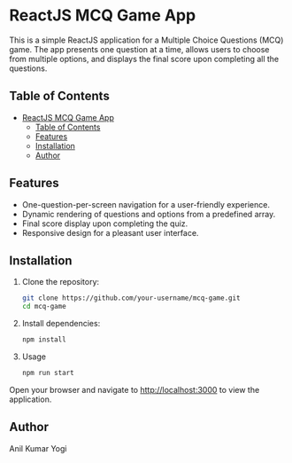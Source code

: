 # ReactJS MCQ Game App

This is a simple ReactJS application for a Multiple Choice Questions (MCQ) game. The app presents one question at a time, allows users to choose from multiple options, and displays the final score upon completing all the questions.

## Table of Contents

- [ReactJS MCQ Game App](#reactjs-mcq-game-app)
  - [Table of Contents](#table-of-contents)
  - [Features](#features)
  - [Installation](#installation)
  - [Author](#author)


## Features

- One-question-per-screen navigation for a user-friendly experience.
- Dynamic rendering of questions and options from a predefined array.
- Final score display upon completing the quiz.
- Responsive design for a pleasant user interface.

## Installation

1. Clone the repository:

   ```bash
   git clone https://github.com/your-username/mcq-game.git
   cd mcq-game

2. Install dependencies:
   ```bash
   npm install

3. Usage
   ```bash
   npm run start
Open your browser and navigate to [http://localhost:3000](http://localhost:3000) to view the application.

## Author
Anil Kumar Yogi
